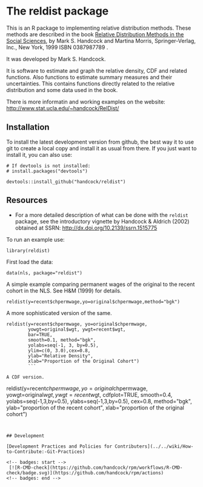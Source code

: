 # The reldist package

This is an R package to implementing relative distribution methods.
These methods are described in the book 
[Relative Distribution Methods in the Social Sciences](https://doi.org/10.1007/b97852), by Mark S. Handcock and Martina Morris, Springer-Verlag, Inc., New York, 1999 ISBN 0387987789 .

It was developed by Mark S. Handcock.

It is software to estimate and graph the relative density, CDF and related functions. Also functions to estimate summary measures and their uncertainties. This contains functions directly related to the relative distribution and some data used in the book.

There is more informatin and working examples on the website: http://www.stat.ucla.edu/~handcock/RelDist/

## Installation
<!-- To install the latest version from [CRAN](https://CRAN.R-project.org/package=ipc) -->
<!-- run: -->
<!-- ``` -->
<!-- install.packages("ipc") -->
<!-- ``` -->
To install the latest development version from github,
the best way it to use git to create a
local copy and install it as usual from there. If you just want to
install it, you can also use:
```
# If devtools is not installed:
# install.packages("devtools")

devtools::install_github("handcock/reldist")
```
<!-- devtools::install_github("handcock/rpm",auth_token="Your token") -->
<!-- You will need to create a personal token: see -->

<!-- https://docs.aws.amazon.com/codepipeline/latest/userguide/GitHub-create-personal-token-CLI.html -->

<!-- Stop at Step 6. The copied string is "Your token". -->

## Resources

* For a more detailed description of what can be done with the ``reldist`` package, see the introductory vignette by Handcock & Aldrich (2002) obtained at SSRN: http://dx.doi.org/10.2139/ssrn.1515775

To run an example use:
```
library(reldist)
```

First load the data:

```
data(nls, package="reldist")
```

A simple example comparing permanent wages of the original to the
recent cohort in the NLS.  See H&M (1999) for details.

```
reldist(y=recent$chpermwage,yo=original$chpermwage,method="bgk")
```

A more sophisticated version of the same.

```
reldist(y=recent$chpermwage, yo=original$chpermwage,
        yowgt=original$wgt, ywgt=recent$wgt,
        bar=TRUE,
        smooth=0.1, method="bgk",
        yolabs=seq(-1, 3, by=0.5),
        ylim=c(0, 3.0),cex=0.8,
        ylab="Relative Density",
        xlab="Proportion of the Original Cohort")
        ```
        
A CDF version.

```
reldist(y=recent$chpermwage, yo=original$chpermwage,
    yowgt=original$wgt, ywgt=recent$wgt,
    cdfplot=TRUE,
    smooth=0.4,
    yolabs=seq(-1,3,by=0.5),
    ylabs=seq(-1,3,by=0.5),
    cex=0.8,
    method="bgk",
    ylab="proportion of the recent cohort",
    xlab="proportion of the original cohort")
```


## Development

[Development Practices and Policies for Contributers](../../wiki/How-to-Contribute:-Git-Practices)

<!-- badges: start -->
 [![R-CMD-check](https://github.com/handcock/rpm/workflows/R-CMD-check/badge.svg)](https://github.com/handcock/rpm/actions)
<!-- badges: end -->

